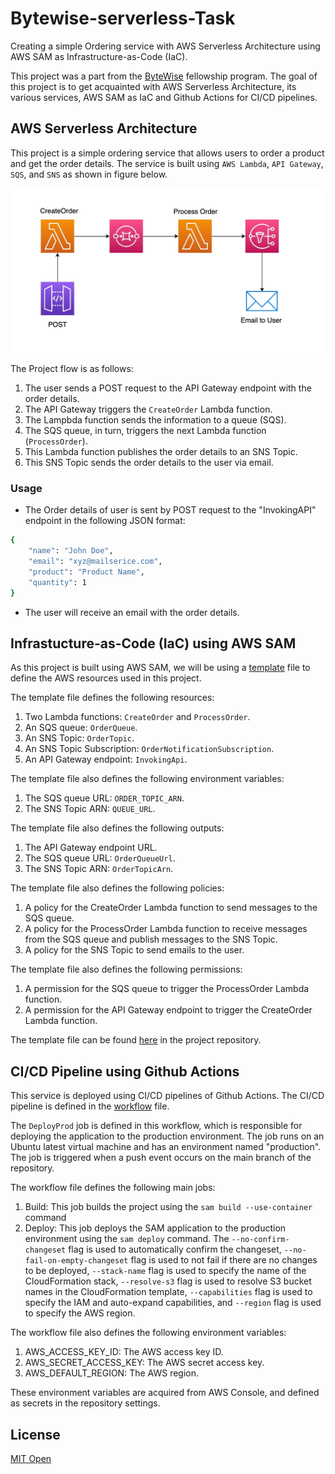 # Bytewise-serverless-Task

Creating a simple Ordering service with AWS Serverless Architecture using AWS SAM as Infrastructure-as-Code (IaC).

This project was a part from the [ByteWise](https://www.bytewiseltd.com/) fellowship program.
The goal of this project is to get acquainted with AWS Serverless Architecture, its various services, AWS SAM as IaC and Github Actions for CI/CD pipelines.

## AWS Serverless Architecture

This project is a simple ordering service that allows users to order a product and get the order details. The service is built using `AWS Lambda`, `API Gateway`, `SQS`, and ``SNS`` as shown in figure below.

![AWS Serverless Architecture](/images/Task-Flow.jpg)

The Project flow is as follows:

1. The user sends a POST request to the API Gateway endpoint with the order details.
2. The API Gateway triggers the `CreateOrder` Lambda function.
3. The Lampbda function sends the information to a queue (SQS).
4. The SQS queue, in turn, triggers the next Lambda function (`ProcessOrder`).
5. This Lambda function publishes the order details to an SNS Topic.
6. This SNS Topic sends the order details to the user via email.

### Usage

+ The Order details of user is sent by POST request to the "InvokingAPI" endpoint in the following JSON format:

```bash
{
    "name": "John Doe",
    "email": "xyz@mailserice.com",
    "product": "Product Name",
    "quantity": 1
}

```

+ The user will receive an email with the order details.

## Infrastucture-as-Code (IaC) using AWS SAM

As this project is built using AWS SAM, we will be using a [template](/template.yaml) file to define the AWS resources used in this project.

The template file defines the following resources:

1. Two Lambda functions: `CreateOrder` and `ProcessOrder`.
2. An SQS queue: `OrderQueue`.
3. An SNS Topic: `OrderTopic`.
4. An SNS Topic Subscription: `OrderNotificationSubscription`.
5. An API Gateway endpoint:  `InvokingApi`.

The template file also defines the following environment variables:

1. The SQS queue URL: `ORDER_TOPIC_ARN`.
2. The SNS Topic ARN: `QUEUE_URL`.

The template file also defines the following outputs:

1. The API Gateway endpoint URL.
2. The SQS queue URL:  `OrderQueueUrl`.
3. The SNS Topic ARN:  `OrderTopicArn`.

The template file also defines the following policies:

1. A policy for the CreateOrder Lambda function to send messages to the SQS queue.
2. A policy for the ProcessOrder Lambda function to receive messages from the SQS queue and publish messages to the SNS Topic.
3. A policy for the SNS Topic to send emails to the user.

The template file also defines the following permissions:

1. A permission for the SQS queue to trigger the ProcessOrder Lambda function.
2. A permission for the API Gateway endpoint to trigger the CreateOrder Lambda function.

The template file can be found [here](/template.yaml) in the project repository.

## CI/CD Pipeline using Github Actions

This service is deployed using CI/CD pipelines of Github Actions. The CI/CD pipeline is defined in the [workflow](/.github/workflows/sam-pipeline.yml) file.

The `DeployProd` job is defined in this workflow, which is responsible for deploying the application to the production environment. The job runs on an Ubuntu latest virtual machine and has an environment named "production". The job is triggered when a push event occurs on the main branch of the repository.

 The workflow file defines the following main jobs:

1. Build: This job builds the project using the `sam build --use-container` command
2. Deploy: This job deploys the SAM application to the production environment using the `sam deploy` command. The `--no-confirm-changeset` flag is used to automatically confirm the changeset, `--no-fail-on-empty-changeset` flag is used to not fail if there are no changes to be deployed, `--stack-name` flag is used to specify the name of the CloudFormation stack, `--resolve-s3` flag is used to resolve S3 bucket names in the CloudFormation template, `--capabilities` flag is used to specify the IAM and auto-expand capabilities, and `--region` flag is used to specify the AWS region.

The workflow file also defines the following environment variables:

1. AWS_ACCESS_KEY_ID: The AWS access key ID.
2. AWS_SECRET_ACCESS_KEY: The AWS secret access key.
3. AWS_DEFAULT_REGION: The AWS region.

These environment variables are acquired from AWS Console, and defined as secrets in the repository settings.

## License

[MIT Open](https://choosealicense.com/licenses/mit/)
